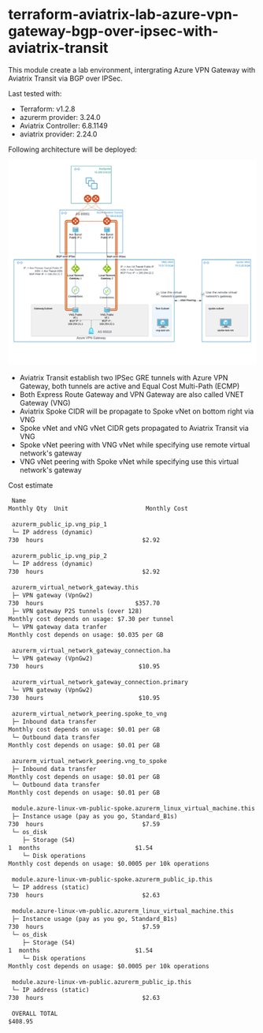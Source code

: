 # terraform-aviatrix-lab-azure-vpn-gateway-bgp-over-ipsec-with-aviatrix-transit

This module create a lab environment, intergrating Azure VPN Gateway with Aviatrix Transit via BGP over IPSec.

Last tested with:
- Terraform: v1.2.8
- azurerm provider: 3.24.0
- Aviatrix Controller: 6.8.1149
- aviatrix provider: 2.24.0

Following architecture will be deployed:

![](20220930185305.png)  

- Aviatrix Transit establish two IPSec GRE tunnels with Azure VPN Gateway, both tunnels are active and Equal Cost Multi-Path (ECMP)
- Both Express Route Gateway and VPN Gateway are also called VNET Gateway (VNG)
- Aviatrix Spoke CIDR will be propagate to Spoke vNet on bottom right via VNG
- Spoke vNet and vNG vNet CIDR gets propagated to Aviatrix Transit via VNG
- Spoke vNet peering with VNG vNet while specifying use remote virtual network's gateway
- VNG vNet peering with Spoke vNet while specifying use this virtual network's gateway

Cost estimate

```
 Name                                                                          Monthly Qty  Unit                      Monthly Cost     

 azurerm_public_ip.vng_pip_1
 └─ IP address (dynamic)                                                               730  hours                            $2.92     

 azurerm_public_ip.vng_pip_2
 └─ IP address (dynamic)                                                               730  hours                            $2.92     

 azurerm_virtual_network_gateway.this
 ├─ VPN gateway (VpnGw2)                                                               730  hours                          $357.70     
 ├─ VPN gateway P2S tunnels (over 128)                                  Monthly cost depends on usage: $7.30 per tunnel
 └─ VPN gateway data tranfer                                            Monthly cost depends on usage: $0.035 per GB

 azurerm_virtual_network_gateway_connection.ha
 └─ VPN gateway (VpnGw2)                                                               730  hours                           $10.95     

 azurerm_virtual_network_gateway_connection.primary
 └─ VPN gateway (VpnGw2)                                                               730  hours                           $10.95     

 azurerm_virtual_network_peering.spoke_to_vng
 ├─ Inbound data transfer                                               Monthly cost depends on usage: $0.01 per GB
 └─ Outbound data transfer                                              Monthly cost depends on usage: $0.01 per GB

 azurerm_virtual_network_peering.vng_to_spoke
 ├─ Inbound data transfer                                               Monthly cost depends on usage: $0.01 per GB
 └─ Outbound data transfer                                              Monthly cost depends on usage: $0.01 per GB

 module.azure-linux-vm-public-spoke.azurerm_linux_virtual_machine.this
 ├─ Instance usage (pay as you go, Standard_B1s)                                       730  hours                            $7.59 
 └─ os_disk
    ├─ Storage (S4)                                                                      1  months                           $1.54     
    └─ Disk operations                                                  Monthly cost depends on usage: $0.0005 per 10k operations      

 module.azure-linux-vm-public-spoke.azurerm_public_ip.this
 └─ IP address (static)                                                                730  hours                            $2.63     

 module.azure-linux-vm-public.azurerm_linux_virtual_machine.this
 ├─ Instance usage (pay as you go, Standard_B1s)                                       730  hours                            $7.59     
 └─ os_disk
    ├─ Storage (S4)                                                                      1  months                           $1.54     
    └─ Disk operations                                                  Monthly cost depends on usage: $0.0005 per 10k operations      

 module.azure-linux-vm-public.azurerm_public_ip.this
 └─ IP address (static)                                                                730  hours                            $2.63     

 OVERALL TOTAL                                                                                                             $408.95  
```